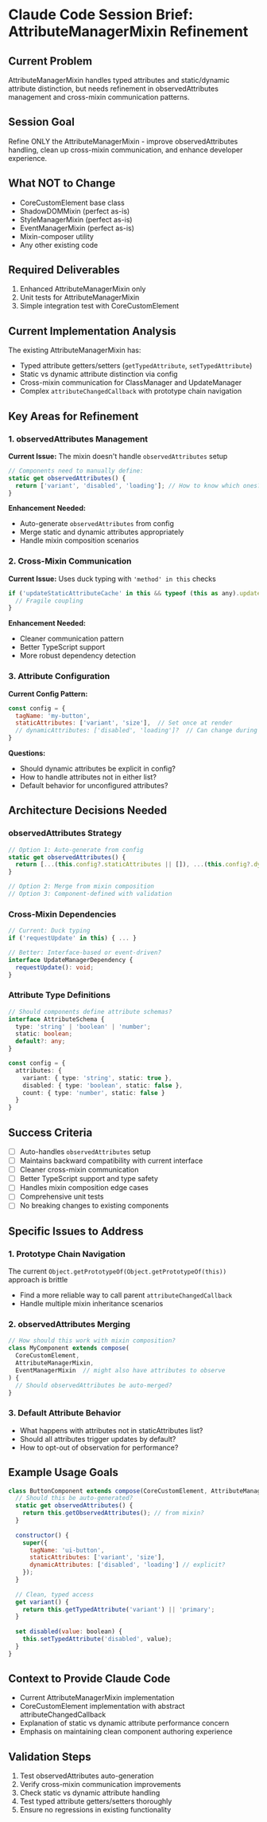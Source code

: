 # Claude Code Session Brief: AttributeManagerMixin Refinement

## Current Problem
AttributeManagerMixin handles typed attributes and static/dynamic attribute distinction, but needs refinement in observedAttributes management and cross-mixin communication patterns.

## Session Goal
Refine ONLY the AttributeManagerMixin - improve observedAttributes handling, clean up cross-mixin communication, and enhance developer experience.

## What NOT to Change
- CoreCustomElement base class
- ShadowDOMMixin (perfect as-is)
- StyleManagerMixin (perfect as-is)
- EventManagerMixin (perfect as-is)
- Mixin-composer utility
- Any other existing code

## Required Deliverables
1. Enhanced AttributeManagerMixin only
2. Unit tests for AttributeManagerMixin
3. Simple integration test with CoreCustomElement

## Current Implementation Analysis
The existing AttributeManagerMixin has:
- Typed attribute getters/setters (`getTypedAttribute`, `setTypedAttribute`)
- Static vs dynamic attribute distinction via config
- Cross-mixin communication for ClassManager and UpdateManager
- Complex `attributeChangedCallback` with prototype chain navigation

## Key Areas for Refinement

### 1. observedAttributes Management
**Current Issue:** The mixin doesn't handle `observedAttributes` setup
```typescript
// Components need to manually define:
static get observedAttributes() {
  return ['variant', 'disabled', 'loading']; // How to know which ones?
}
```

**Enhancement Needed:**
- Auto-generate `observedAttributes` from config
- Merge static and dynamic attributes appropriately
- Handle mixin composition scenarios

### 2. Cross-Mixin Communication
**Current Issue:** Uses duck typing with `'method' in this` checks
```javascript
if ('updateStaticAttributeCache' in this && typeof (this as any).updateStaticAttributeCache === 'function') {
  // Fragile coupling
}
```

**Enhancement Needed:**
- Cleaner communication pattern
- Better TypeScript support
- More robust dependency detection

### 3. Attribute Configuration
**Current Config Pattern:**
```javascript
const config = {
  tagName: 'my-button',
  staticAttributes: ['variant', 'size'],  // Set once at render
  // dynamicAttributes: ['disabled', 'loading']?  // Can change during lifecycle
}
```

**Questions:**
- Should dynamic attributes be explicit in config?
- How to handle attributes not in either list?
- Default behavior for unconfigured attributes?

## Architecture Decisions Needed

### observedAttributes Strategy
```typescript
// Option 1: Auto-generate from config
static get observedAttributes() {
  return [...(this.config?.staticAttributes || []), ...(this.config?.dynamicAttributes || [])];
}

// Option 2: Merge from mixin composition
// Option 3: Component-defined with validation
```

### Cross-Mixin Dependencies
```typescript
// Current: Duck typing
if ('requestUpdate' in this) { ... }

// Better: Interface-based or event-driven?
interface UpdateManagerDependency {
  requestUpdate(): void;
}
```

### Attribute Type Definitions
```typescript
// Should components define attribute schemas?
interface AttributeSchema {
  type: 'string' | 'boolean' | 'number';
  static: boolean;
  default?: any;
}

const config = {
  attributes: {
    variant: { type: 'string', static: true },
    disabled: { type: 'boolean', static: false },
    count: { type: 'number', static: false }
  }
}
```

## Success Criteria
- [ ] Auto-handles `observedAttributes` setup
- [ ] Maintains backward compatibility with current interface
- [ ] Cleaner cross-mixin communication
- [ ] Better TypeScript support and type safety
- [ ] Handles mixin composition edge cases
- [ ] Comprehensive unit tests
- [ ] No breaking changes to existing components

## Specific Issues to Address

### 1. Prototype Chain Navigation
The current `Object.getPrototypeOf(Object.getPrototypeOf(this))` approach is brittle
- Find a more reliable way to call parent `attributeChangedCallback`
- Handle multiple mixin inheritance scenarios

### 2. observedAttributes Merging
```typescript
// How should this work with mixin composition?
class MyComponent extends compose(
  CoreCustomElement,
  AttributeManagerMixin,
  EventManagerMixin  // might also have attributes to observe
) {
  // Should observedAttributes be auto-merged?
}
```

### 3. Default Attribute Behavior
- What happens with attributes not in staticAttributes list?
- Should all attributes trigger updates by default?
- How to opt-out of observation for performance?

## Example Usage Goals
```javascript
class ButtonComponent extends compose(CoreCustomElement, AttributeManagerMixin) {
  // Should this be auto-generated?
  static get observedAttributes() {
    return this.getObservedAttributes(); // from mixin?
  }
  
  constructor() {
    super({
      tagName: 'ui-button',
      staticAttributes: ['variant', 'size'],
      dynamicAttributes: ['disabled', 'loading'] // explicit?
    });
  }
  
  // Clean, typed access
  get variant() {
    return this.getTypedAttribute('variant') || 'primary';
  }
  
  set disabled(value: boolean) {
    this.setTypedAttribute('disabled', value);
  }
}
```

## Context to Provide Claude Code
- Current AttributeManagerMixin implementation
- CoreCustomElement implementation with abstract attributeChangedCallback
- Explanation of static vs dynamic attribute performance concern
- Emphasis on maintaining clean component authoring experience

## Validation Steps
1. Test observedAttributes auto-generation
2. Verify cross-mixin communication improvements
3. Check static vs dynamic attribute handling
4. Test typed attribute getters/setters thoroughly
5. Ensure no regressions in existing functionality